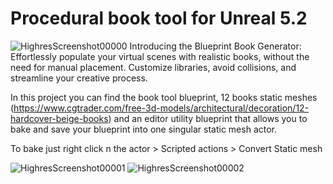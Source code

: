 # Procedural book tool for Unreal 5.2
![HighresScreenshot00000](https://github.com/PietroSuppiej/BooksTool/assets/131447327/5abe572d-3168-4c9a-8eb8-07f6ae5b76b8)
Introducing the Blueprint Book Generator: Effortlessly populate your virtual scenes with realistic books, without the need for manual placement.
Customize libraries, avoid collisions, and streamline your creative process.

In this project you can find the book tool blueprint, 12 books static meshes (https://www.cgtrader.com/free-3d-models/architectural/decoration/12-hardcover-beige-books) and an editor utility blueprint that allows you to bake and save your blueprint into one singular static mesh actor.

To bake just right click n the actor > Scripted actions > Convert Static mesh


![HighresScreenshot00001](https://github.com/PietroSuppiej/BooksTool/assets/131447327/359e6136-1043-4382-ba87-297d7bba3aa8) ![HighresScreenshot00002](https://github.com/PietroSuppiej/BooksTool/assets/131447327/1845f505-13e0-43c7-97fb-5b6a0a3d3a08)
